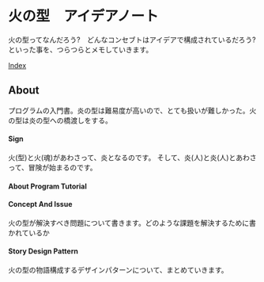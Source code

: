 # 火の型　アイデアノート

火の型ってなんだろう?　どんなコンセブトはアイデアで構成されているだろう?
といった事を、つらつらとメモしていきます。

[Index](SUMMARY.md)


## About
プログラムの入門書。炎の型は難易度が高いので、とても扱いが難しかった。火の型は炎の型への橋渡しをする。

#### Sign
火(型)と火(魂)があわさって、炎となるのです。
そして、炎(人)と炎(人)とあわさって、冒険が始まるのです。

#### About Program Tutorial 


#### Concept And Issue
火の型が解決すべき問題について書きます。どのような課題を解決するために書かれているか

#### Story Design Pattern
火の型の物語構成するデザインパターンについて、まとめていきます。








